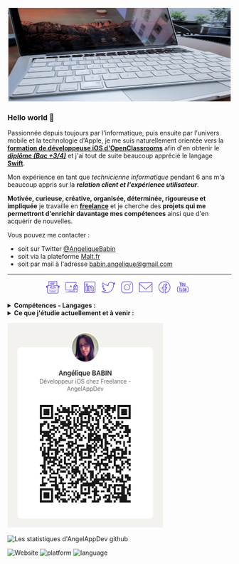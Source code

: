 <p align='center'>
<img alt="AngelAppDev" width="500" height="210" src="https://github.com/jessangel79/jessangel79/blob/main/karim-manjra-6ybGCLrzy_w-unsplash.jpg?raw=true">
</p>

### Hello world 👋
Passionnée depuis toujours par l'informatique, puis ensuite par l'univers mobile et la technologie d'Apple, je me suis naturellement orientée vers la **[formation de développeuse iOS d'OpenClassrooms](https://openclassrooms.com/fr/paths/69-developpeur-dapplication-ios)** afin d'en obtenir le ***[diplôme (Bac +3/4)](https://www.francecompetences.fr/recherche/rncp/27099/)*** et j'ai tout de suite beaucoup apprécié le langage **[Swift](https://www.apple.com/fr/swift/)**.

Mon expérience en tant que *technicienne informatique* pendant 6 ans m'a beaucoup appris sur la ***relation client et l'expérience utilisateur***.

**Motivée, curieuse, créative, organisée, déterminée, rigoureuse et impliquée** je travaille en **[freelance](https://www.malt.fr/profile/angeliquebabin)** et je cherche des **projets qui me permettront d'enrichir davantage mes compétences** ainsi que d'en acquérir de nouvelles.


Vous pouvez me contacter :
- soit sur Twitter [@AngeliqueBabin](https://twitter.com/AngeliqueBabin_)
- soit via la plateforme [Malt.fr](https://www.malt.fr/profile/angeliquebabin)
- soit par mail à l'adresse [babin.angelique@gmail.com](mailto:babin.angelique@gmail.com)

------------

<p align='center'>
  <a href="https://www.angelappdev.io/"><img height="30" src="https://github.com/jessangel79/jessangel79/blob/main/icons8-blog.png?raw=true"></a>&nbsp;&nbsp;
  <a href="https://www.malt.fr/profile/angeliquebabin"><img height="30" src="https://github.com/jessangel79/jessangel79/blob/main/icons8-home_office.png?raw=true"></a>&nbsp;&nbsp;
  <a href="https://www.linkedin.com/in/ang%C3%A9lique-babin-158aa874/"><img height="30" src="https://github.com/jessangel79/jessangel79/blob/main/icons8-linkedin.png?raw=true"></a>&nbsp;&nbsp;
  <a href="https://twitter.com/AngeliqueBabin_"><img height="30" src="https://github.com/jessangel79/jessangel79/blob/main/icons8-twitter.png?raw=true"></a>&nbsp;&nbsp;
  <a href="https://www.instagram.com/angelique.babin.angelappdev/"><img height="30" src="https://github.com/jessangel79/jessangel79/blob/main/icons8-instagram.png?raw=true"></a>&nbsp;&nbsp;
  <a href="mailto:babin.angelique@gmail.com"><img height="30" src="https://github.com/jessangel79/jessangel79/blob/main/icons8-envelope.png?raw=true"></a>&nbsp;&nbsp;
  <a href="https://www.facebook.com/angelique.babin.angelappdev"><img height="30" src="https://github.com/jessangel79/jessangel79/blob/main/icons8-facebook.png?raw=true"></a>&nbsp;&nbsp;
  <a href="https://www.youtube.com/channel/UCWixVGfNeihNp3BzxJ3LfGw/about?view_as=subscriber"><img height="30" src="https://github.com/jessangel79/jessangel79/blob/main/icons8-youtube.png?raw=true"></a>&nbsp;&nbsp;  
</p>

<details>
  <summary><strong>Compétences - Langages :</strong></summary>
    - Swift 5 - Xcode <br/>
    - Programmation Orientée Objet <br/>
    - Programmation Orientée Protocole <br/>
    - MVC <br/>
    - Core Data - Realm <br/>
    - API Rest <br/>
    - Tests Unitaires <br/>
    - Git & GitHub <br/>
    - Trello <br/>
    - Gestion de projet
</details>
    
<details>
  <summary><strong>Ce que j'étudie actuellement et à venir :</strong></summary>
    - Kotlin - Android Studio <br/>
    - MVVM <br/>
    - SwiftUI <br/>
    - Objective-C <br/>
    - FireStore - FireBase <br/>
    - GitLab <br/>
    - React Native <br/>
    - MVP
</details>

<p>
  <a href="https://www.linkedin.com/in/ang%C3%A9lique-babin-158aa874"><img src="https://github.com/jessangel79/jessangel79/blob/main/QRCode-Photo_AB.png?raw=true" width="350"
     height="459">
  </a> 
</p>

![Les statistiques d'AngelAppDev github](https://github-readme-stats.vercel.app/api?username=jessangel79&show_icons=true&hide=["prs","issues","contribs"])

![Website](https://img.shields.io/website?down_color=lightgrey&down_message=down&style=plastic&up_message=online&url=https%3A%2F%2Fimg.shields.io%2Fwebsite%2Fhttps%2Fwww.angelappdev.fr)
![platform](https://img.shields.io/badge/platform-ios%20%7C%20watchos%20%7C%20osx-blue)
![language](https://img.shields.io/badge/language-swift%205.3-orange)
